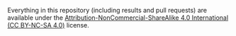 Everything in this repository (including results and pull requests) are available under the [
Attribution-NonCommercial-ShareAlike 4.0 International (CC BY-NC-SA 4.0)](http://creativecommons.org/licenses/by-nc-sa/4.0/legalcode) license.
